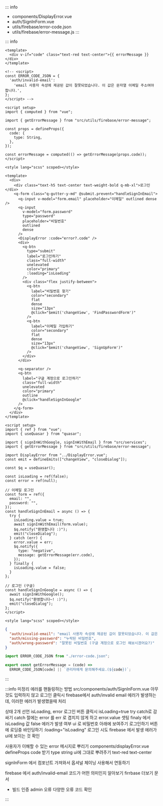 ::: info

- components/DisplayError.vue
- auth/SignInForm.vue
- utils/firebase/error-code.json
- utils/firebase/error-message.js
  :::

::: info

```vue [components/DisplayError.vue]
<template>
  <div v-if="code" class="text-red text-center">{{ errorMessage }}</div>
</template>

<!-- <script>
const ERROR_CODE_JSON = {
  'auth/invalid-email':
    'email 사용자 속성에 제공된 값이 잘못되었습니다. 이 값은 문자열 이메일 주소여야 합니다.',
};
</script> -->

<script setup>
import { computed } from "vue";

import { getErrorMessage } from "src/utils/firebase/error-message";

const props = defineProps({
  code: {
    type: String,
  },
});

const errorMessage = computed(() => getErrorMessage(props.code));
</script>

<style lang="scss" scoped></style>
```

```vue [auth/SignInForm.vue]
<template>
  <div>
    <div class="text-h5 text-center text-weight-bold q-mb-xl">로그인</div>
    <q-form class="q-gutter-y-md" @submit.prevent="handleSignInEmail">
      <q-input v-model="form.email" placeholder="이메일" outlined dense />
      <q-input
        v-model="form.password"
        type="password"
        placeholder="비밀번호"
        outlined
        dense
      />
      <DisplayError :code="error?.code" />
      <div>
        <q-btn
          type="submit"
          label="로그인하기"
          class="full-width"
          unelevated
          color="primary"
          :loading="isLoading"
        />
        <div class="flex justify-between">
          <q-btn
            label="비밀번호 찾기"
            color="secondary"
            flat
            dense
            size="13px"
            @click="$emit('changeView', 'FindPasswordForm')"
          />
          <q-btn
            label="이메일 가입하기"
            color="secondary"
            flat
            dense
            size="13px"
            @click="$emit('changeView', 'SignUpForm')"
          />
        </div>
      </div>

      <q-separator />
      <q-btn
        label="구글 계정으로 로그인하기"
        class="full-width"
        unelevated
        color="primary"
        outline
        @click="handleSignInGoogle"
      />
    </q-form>
  </div>
</template>

<script setup>
import { ref } from "vue";
import { useQuasar } from "quasar";

import { signInWithGoogle, signInWithEmail } from "src/services";
import { getErrorMessage } from "src/utils/firebase/error-message";

import DisplayError from "../DisplayError.vue";
const emit = defineEmits(["changeView", "closeDialog"]);

const $q = useQuasar();

const isLoading = ref(false);
const error = ref(null);

// 이메일 로그인
const form = ref({
  email: "",
  password: "",
});
const handleSignInEmail = async () => {
  try {
    isLoading.value = true;
    await signInWithEmail(form.value);
    $q.notify("환영합니다 :)");
    emit("closeDialog");
  } catch (err) {
    error.value = err;
    $q.notify({
      type: "negative",
      message: getErrorMessage(err.code),
    });
  } finally {
    isLoading.value = false;
  }
};

// 로그인 (구글)
const handleSignInGoogle = async () => {
  await signInWithGoogle();
  $q.notify("환영합니다~! :)");
  emit("closeDialog");
};
</script>

<style lang="scss" scoped></style>
```

```json [utils/firebase/error-code.json]
{
  "auth/invalid-email": "email 사용자 속성에 제공된 값이 잘못되었습니다. 이 값은 문자열 이메일 주소여야 합니다.",
  "auth/missing-password": "누락된 비밀번호",
  "auth/wrong-password": "잘못된 비밀번호 (구글 계정으로 로그인 해보시겠어요?)"
}
```

```js [utils/firebase/error-message.js]
import ERROR_CODE_JSON from "./error-code.json";

export const getErrorMessage = (code) =>
  ERROR_CODE_JSON[code] || `관리자에게 문의해주세요.(${code})`;
```

:::

:::info 미정리
에러를 핸들링하는 방법
src/components/auth/SignInForm.vue
아무것도 입력하지 않고 로그인 클릭시
firebase에서 auth/invalid email 에러가 발생하는데,
이러한 에러가 발생했을때 처리

상태 2개 선언 isLoading, error
로그인 버튼 클릭시 isLoading=true
try catch로 감싸기
catch 절에는 error 를 err 로 겹치지 않게 하고
error.value 셋팅
finaly 에서 isLoading 값 false
에러가 발생 여부 ui 로 비밀번호 아래에 보여주기
로그인하기 버튼에 로딩중 바인딩하기 :loading="isLoading"
로그인 시도
firebase 에서 발생 에러가 ui에 보이는 것 확인

사용자가 이해할 수 있는 error 메시지로 뿌리기
components/displayError.vue
defineProps code 받기 type string
ui에 그대로 뿌려주기
text-red text-center

signInForm 에서 컴포넌트 가져와서 옵셔널 체이닝 사용해서 연동하기

firebase 에서 auth/invalid-email 코드가 어떤 의미인지 알아보기
firrbase 더보기 문서

- 빌드 인증 admin 오류 다양한 오류 코드 확인

:::
